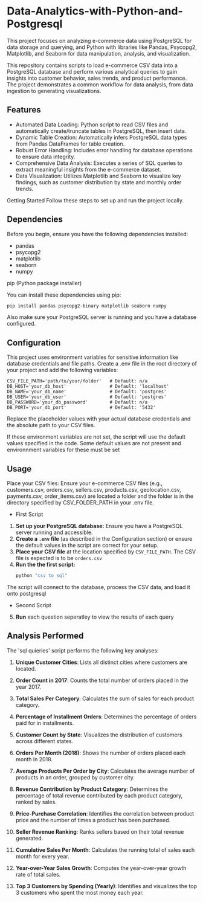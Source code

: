 # Data-Analytics-with-Python-and-Postgresql

This project focuses on analyzing e-commerce data using PostgreSQL for data storage and querying, and Python with libraries like Pandas, Psycopg2, Matplotlib, and Seaborn for data manipulation, analysis, and visualization.

This repository contains scripts to load e-commerce CSV data into a PostgreSQL database and perform various analytical queries to gain insights into customer behavior, sales trends, and product performance. The project demonstrates a common workflow for data analysis, from data ingestion to generating visualizations.

## Features

- Automated Data Loading: Python script to read CSV files and automatically create/truncate tables in PostgreSQL, then insert data.
- Dynamic Table Creation: Automatically infers PostgreSQL data types from Pandas DataFrames for table creation.
- Robust Error Handling: Includes error handling for database operations to ensure data integrity.
- Comprehensive Data Analysis: Executes a series of SQL queries to extract meaningful insights from the e-commerce dataset.
- Data Visualization: Utilizes Matplotlib and Seaborn to visualize key findings, such as customer distribution by state and monthly order trends.

Getting Started
Follow these steps to set up and run the project locally.

## Dependencies
Before you begin, ensure you have the following dependencies installed:

- pandas
- psycopg2
- matplotlib
- seaborn
- numpy

pip (Python package installer)

You can install these dependencies using pip:
```Bash
pip install pandas psycopg2-binary matplotlib seaborn numpy
```
Also make sure your PostgreSQL server is running and you have a database configured.

## Configuration

This project uses environment variables for sensitive information like database credentials and file paths. Create a .env file in the root directory of your project and add the following variables:

```env
CSV_FILE_PATH='path/to/your/folder'   # Default: n/a
DB_HOST='your_db_host'                # Default: 'localhost'
DB_NAME='your_db_name'                # Default: 'postgres'
DB_USER='your_db_user'                # Default: 'postgres'
DB_PASSWORD='your_db_password'        # Default: n/a
DB_PORT='your_db_port'                # Default: '5432'
```

Replace the placeholder values with your actual database credentials and the absolute path to your CSV files. 

If these environment variables are not set, the script will use the default values specified in the code. Some default values are not present and environnment variables for these must be set

## Usage
Place your CSV files: Ensure your e-commerce CSV files (e.g., customers.csv, orders.csv, sellers.csv, products.csv, geolocation.csv, payments.csv, order_items.csv) are located a folder and the folder is in the directory specified by CSV_FOLDER_PATH in your .env file.

- First Script 
1.  **Set up your PostgreSQL database:** Ensure you have a PostgreSQL server running and accessible.
2.  **Create a `.env` file** (as described in the Configuration section) or ensure the default values in the script are correct for your setup.
3.  **Place your CSV file** at the location specified by `CSV_FILE_PATH`. The CSV file is expected is to be `orders.csv`
4.  **Run the the first script:**
    ```bash
    python "csv to sql"
    ```
The script will connect to the database, process the CSV data, and load it onto postgresql

- Second Script
5. **Run** each question seperatley to view the results of each query 

## Analysis Performed
The 'sql quieries' script performs the following key analyses:

1. **Unique Customer Cities**: Lists all distinct cities where customers are located.

2. **Order Count in 2017**: Counts the total number of orders placed in the year 2017.

3. **Total Sales Per Category**: Calculates the sum of sales for each product category.

4. **Percentage of Installment Orders**: Determines the percentage of orders paid for in installments.

5. **Customer Count by State**: Visualizes the distribution of customers across different states.

6. **Orders Per Month (2018)**: Shows the number of orders placed each month in 2018.

7. **Average Products Per Order by City**: Calculates the average number of products in an order, grouped by customer city.

8. **Revenue Contribution by Product Category**: Determines the percentage of total revenue contributed by each product category, ranked by sales.

9. **Price-Purchase Correlation**: Identifies the correlation between product price and the number of times a product has been purchased.

10. **Seller Revenue Ranking**: Ranks sellers based on their total revenue generated.

11. **Cumulative Sales Per Month**: Calculates the running total of sales each month for every year.

12. **Year-over-Year Sales Growth**: Computes the year-over-year growth rate of total sales.

13. **Top 3 Customers by Spending (Yearly)**: Identifies and visualizes the top 3 customers who spent the most money each year.
